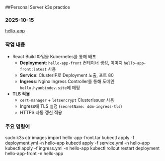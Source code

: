 ##Personal Server k3s practice

### 2025-10-15
[hello-app](https://hello.hyunbindev.site)
### 작업 내용
- React Build 파일을 Kubernetes를 통해 배포
  - **Deployment**: `hello-app-front` 컨테이너 생성, 이미지 `hello-app-front:latest` 사용
  - **Service**: ClusterIP로 Deployment 노출, 포트 80
  - **Ingress**: Nginx Ingress Controller를 통해 도메인 `hello.hyunbindev.site`에 매핑
- **TLS 적용**
  - `cert-manager` + `letsencrypt` ClusterIssuer 사용
  - Ingress에 TLS 설정 (`secretName: ddm-ingress-tls`)
  - HTTPS 자동 갱신 적용
### 주요 명령어
sudo k3s ctr images import hello-app-front.tar
kubectl apply -f deployment.yml -n hello-app
kubectl apply -f service.yml -n hello-app
kubectl apply -f ingress.yml -n hello-app
kubectl rollout restart deployment hello-app-front -n hello-app

